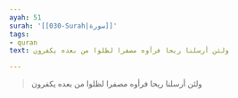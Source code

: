 ```yaml
---
ayah: 51
surah: '[[030-Surah|سورة]]'
tags:
- quran
text: ولئن أرسلنا ريحا فرأوه مصفرا لظلوا من بعده يكفرون

---
```

> ولئن أرسلنا ريحا فرأوه مصفرا لظلوا من بعده يكفرون
